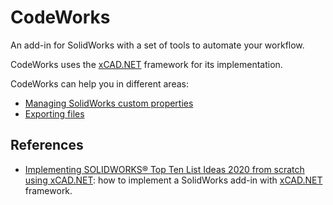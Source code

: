 # CodeWorks

An add-in for SolidWorks with a set of tools to automate your workflow.

CodeWorks uses the [xCAD.NET](https://xcad.xarial.com/) framework for its implementation.

CodeWorks can help you in different areas:

* [Managing SolidWorks custom properties](/CodeWorksLibrary/Macros/Properties/README.md)
* [Exporting files](/CodeWorksLibrary/Macros/Files/README.md)

## References

* [Implementing SOLIDWORKS® Top Ten List Ideas 2020 from scratch using xCAD.NET](https://www.youtube.com/watch?v=BuiFfv7-Qig): how to implement a SolidWorks add-in with [xCAD.NET](https://xcad.xarial.com/) framework.
